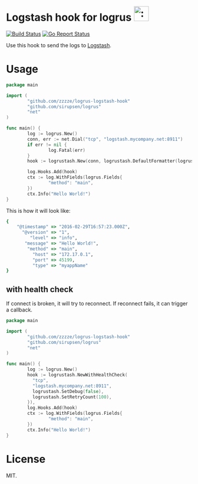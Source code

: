 # Logstash hook for logrus <img src="http://i.imgur.com/hTeVwmJ.png" width="40" height="40" alt=":walrus:" class="emoji" title=":walrus:" />
[![Build Status](https://travis-ci.org/bshuster-repo/logrus-logstash-hook.svg?branch=master)](https://travis-ci.org/bshuster-repo/logrus-logstash-hook)
[![Go Report Status](https://goreportcard.com/badge/github.com/bshuster-repo/logrus-logstash-hook)](https://goreportcard.com/report/github.com/bshuster-repo/logrus-logstash-hook)

Use this hook to send the logs to [Logstash](https://www.elastic.co/products/logstash).

# Usage

```go
package main

import (
        "github.com/zzzze/logrus-logstash-hook"
        "github.com/sirupsen/logrus"
        "net"
)

func main() {
        log := logrus.New()
        conn, err := net.Dial("tcp", "logstash.mycompany.net:8911")
        if err != nil {
                log.Fatal(err)
        }
        hook := logrustash.New(conn, logrustash.DefaultFormatter(logrus.Fields{"type": "myappName"}))

        log.Hooks.Add(hook)
        ctx := log.WithFields(logrus.Fields{
                "method": "main",
        })
        ctx.Info("Hello World!")
}

```

This is how it will look like:

```ruby
{
    "@timestamp" => "2016-02-29T16:57:23.000Z",
      "@version" => "1",
         "level" => "info",
       "message" => "Hello World!",
        "method" => "main",
          "host" => "172.17.0.1",
          "port" => 45199,
          "type" => "myappName"
}
```

## with health check

If connect is broken, it will try to reconnect. If reconnect fails, it can
trigger a callback.

```go
package main

import (
        "github.com/zzzze/logrus-logstash-hook"
        "github.com/sirupsen/logrus"
        "net"
)

func main() {
        log := logrus.New()
        hook := logrustash.NewWithHealthCheck(
          "tcp",
          "logstash.mycompany.net:8911",
          logrustash.SetDebug(false),
          logrustash.SetRetryCount(100),
        }),
        log.Hooks.Add(hook)
        ctx := log.WithFields(logrus.Fields{
                "method": "main",
        })
        ctx.Info("Hello World!")
}

```

# License

MIT.
